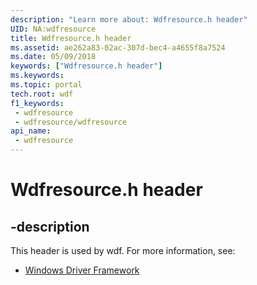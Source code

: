 ```yaml
---
description: "Learn more about: Wdfresource.h header"
UID: NA:wdfresource
title: Wdfresource.h header
ms.assetid: ae262a83-02ac-307d-bec4-a4655f8a7524
ms.date: 05/09/2018
keywords: ["Wdfresource.h header"]
ms.keywords: 
ms.topic: portal
tech.root: wdf
f1_keywords:
 - wdfresource
 - wdfresource/wdfresource
api_name:
 - wdfresource
---
```


# Wdfresource.h header


## -description

This header is used by wdf. For more information, see:

- [Windows Driver Framework](../_wdf/index.md)

